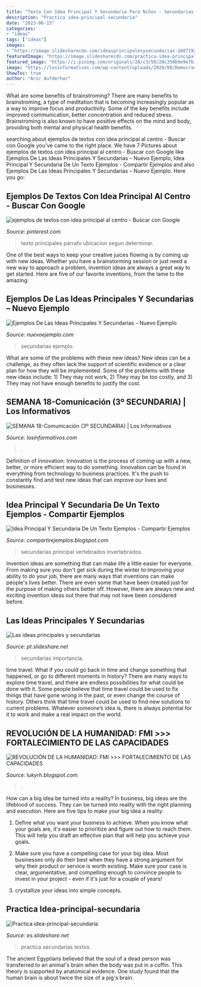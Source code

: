 ```yaml
---
title: "Texto Con Idea Principal Y Secundaria Para Niños - Secundarias Ejemplo"
description: "Practica idea-principal-secundaria"
date: "2023-06-15"
categories:
- "ideas"
tags: ["ideas"]
images:
- "https://image.slidesharecdn.com/ideasprincipalesysecundarias-160719211745/95/ideas-principales-y-secundarias-7-638.jpg?cb=1468963150"
featuredImage: "https://image.slidesharecdn.com/practica-idea-principal-secundaria-150323200023-conversion-gate01/95/practica-ideaprincipalsecundaria-1-638.jpg?cb=1427140863"
featured_image: "https://i.pinimg.com/originals/28/c3/50/28c350b9e9e7b1b2a2e7d47dd61e94b6.png"
image: "https://losinformativos.com/wp-content/uploads/2020/08/Democracia-como-sistema-de-4-1024x724.jpg"
ShowToc: true
author: "Aric Aufderhar"
---
```



What are some benefits of brainstroming?
There are many benefits to brainstroming, a type of meditation that is becoming increasingly popular as a way to improve focus and productivity. Some of the key benefits include improved communication, better concentration and reduced stress. Brainstroming is also known to have positive effects on the mind and body, providing both mental and physical health benefits.

	

		
searching about ejemplos de textos con idea principal al centro - Buscar con Google you've came to the right place. We have 7 Pictures about ejemplos de textos con idea principal al centro - Buscar con Google like Ejemplos De Las Ideas Principales Y Secundarias – Nuevo Ejemplo, Idea Principal Y Secundaria De Un Texto Ejemplos - Compartir Ejemplos and also Ejemplos De Las Ideas Principales Y Secundarias – Nuevo Ejemplo. Here you go:
		
    
## Ejemplos De Textos Con Idea Principal Al Centro - Buscar Con Google

<img loading=lazy src="https://i.pinimg.com/originals/28/c3/50/28c350b9e9e7b1b2a2e7d47dd61e94b6.png" onerror="this.onerror=null;this.src='https://tse4.mm.bing.net/th?id=OIP.YgmF6QnpUz0x8DJEjUjX2AHaFj&amp;pid=15.1';" alt="ejemplos de textos con idea principal al centro - Buscar con Google">

_Source: pinterest.com_

>texto principales párrafo ubicacion segun determinar. 

	

One of the best ways to keep your creative juices flowing is by coming up with new ideas. Whether you have a brainstorming session or just need a new way to approach a problem, invention ideas are always a great way to get started. Here are five of our favorite inventions, from the lame to the amazing: 

    
## Ejemplos De Las Ideas Principales Y Secundarias – Nuevo Ejemplo

<img loading=lazy src="https://image.slidesharecdn.com/ideasprincipalesysecundarias-160719211745/95/ideas-principales-y-secundarias-7-638.jpg?cb=1468963150" onerror="this.onerror=null;this.src='https://tse2.mm.bing.net/th?id=OIP.8NqZH9KWIVX0At5_qMAyPAHaFj&amp;pid=15.1';" alt="Ejemplos De Las Ideas Principales Y Secundarias – Nuevo Ejemplo">

_Source: nuevoejemplo.com_

>secundarias ejemplo. 

	

What are some of the problems with these new ideas?
New ideas can be a challenge, as they often lack the support of scientific evidence or a clear plan for how they will be implemented. Some of the problems with these new ideas include: 1) They may not work, 2) They may be too costly, and 3) They may not have enough benefits to justify the cost.

    
## SEMANA 18-Comunicación (3º SECUNDARIA) | Los Informativos

<img loading=lazy src="https://losinformativos.com/wp-content/uploads/2020/08/Democracia-como-sistema-de-4-1024x724.jpg" onerror="this.onerror=null;this.src='https://tse1.mm.bing.net/th?id=OIP.98m8F46Mnp7HYQp1zFgH-QHaFP&amp;pid=15.1';" alt="SEMANA 18-Comunicación (3º SECUNDARIA) | Los Informativos">

_Source: losinformativos.com_

>. 

	

Definition of innovation:
Innovation is the process of coming up with a new, better, or more efficient way to do something. Innovation can be found in everything from technology to business practices. It's the push to constantly find and test new ideas that can improve our lives and businesses.

    
## Idea Principal Y Secundaria De Un Texto Ejemplos - Compartir Ejemplos

<img loading=lazy src="https://lh5.googleusercontent.com/proxy/xIAR91_4Hr2TD7k9twFxx80byqRWMYHeKAaRl_gopqeEvgUxvSzfXJJoTGMXigihI5Pni9-ztpa1dduPwFUWX-7Zi93DQPkkrBMA1AkU4euwnz62VVfK-qGzCyKkWcgMOgtuH7n24dWfwfdqORbhJqYsuVT8GfIJVk6jCMEd7bINf7_WLxOpmD4koSTP2hgEWdrsmqCMnrgY=w1200-h630-p-k-no-nu" onerror="this.onerror=null;this.src='https://tse4.mm.bing.net/th?id=OIP.pKoQLPY-09UwWOPL3OkW2QHaFj&amp;pid=15.1';" alt="Idea Principal Y Secundaria De Un Texto Ejemplos - Compartir Ejemplos">

_Source: compartirejemplos.blogspot.com_

>secundarias principal vertebrados invertebrados. 

	

Invention ideas are something that can make life a little easier for everyone. From making sure you don't get sick during the winter to improving your ability to do your job, there are many ways that inventions can make people's lives better. There are even some that have been created just for the purpose of making others better off. However, there are always new and exciting invention ideas out there that may not have been considered before.

    
## Las Ideas Principales Y Secundarias

<img loading=lazy src="https://image.slidesharecdn.com/lasideasprincipalesysecundarias-110804010548-phpapp02/95/las-ideas-principales-y-secundarias-4-728.jpg?cb=1320096888" onerror="this.onerror=null;this.src='https://tse2.mm.bing.net/th?id=OIP.Ni5Ob8tMseWKrfBN_n_X3AHaFj&amp;pid=15.1';" alt="Las ideas principales y secundarias">

_Source: pt.slideshare.net_

>secundarias importancia. 

	

time travel: What if you could go back in time and change something that happened, or go to different moments in history?
There are many ways to explore time travel, and there are endless possibilities for what could be done with it. Some people believe that time travel could be used to fix things that have gone wrong in the past, or even change the course of history. Others think that time travel could be used to find new solutions to current problems. Whatever someone’s idea is, there is always potential for it to work and make a real impact on the world.

    
## REVOLUCIÓN DE LA HUMANIDAD: FMI &gt;&gt;&gt; FORTALECIMIENTO DE LAS CAPACIDADES

<img loading=lazy src="https://lh3.googleusercontent.com/-Mlxjv_hcyNo/YEXpMQnP90I/AAAAAAAADG4/0yZVSjerWN8-ekcVIZAra8Eux3YeVLPggCLcBGAsYHQ/w1200-h630-p-k-no-nu/image.png" onerror="this.onerror=null;this.src='https://tse1.mm.bing.net/th?id=OIP.5RiuNx8L347v_vPD_QmKLQAAAA&amp;pid=15.1';" alt="REVOLUCIÓN DE LA HUMANIDAD: FMI &gt;&gt;&gt; FORTALECIMIENTO DE LAS CAPACIDADES">

_Source: lukyrh.blogspot.com_

>. 

	

How can a big idea be turned into a reality?
In business, big ideas are the lifeblood of success. They can be turned into reality with the right planning and execution. Here are five tips to make your big idea a reality:
1. Define what you want your business to achieve. When you know what your goals are, it's easier to prioritize and figure out how to reach them. This will help you draft an effective plan that will help you achieve your goals.

2. Make sure you have a compelling case for your big idea. Most businesses only do their best when they have a strong argument for why their product or service is worth existing. Make sure your case is clear, argumentative, and compelling enough to convince people to invest in your project - even if it's just for a couple of years!

3. crystallize your ideas into simple concepts.

    
## Practica Idea-principal-secundaria

<img loading=lazy src="https://image.slidesharecdn.com/practica-idea-principal-secundaria-150323200023-conversion-gate01/95/practica-ideaprincipalsecundaria-1-638.jpg?cb=1427140863" onerror="this.onerror=null;this.src='https://tse2.mm.bing.net/th?id=OIP.7EtH-a9LRSJgtJQirUI65QHaKe&amp;pid=15.1';" alt="Practica idea-principal-secundaria">

_Source: es.slideshare.net_

>practica secundarias textos. 

	

The ancient Egyptians believed that the soul of a dead person was transferred to an animal's brain when the body was put in a coffin. This theory is supported by anatomical evidence. One study found that the human brain is about twice the size of a pig's brain.

